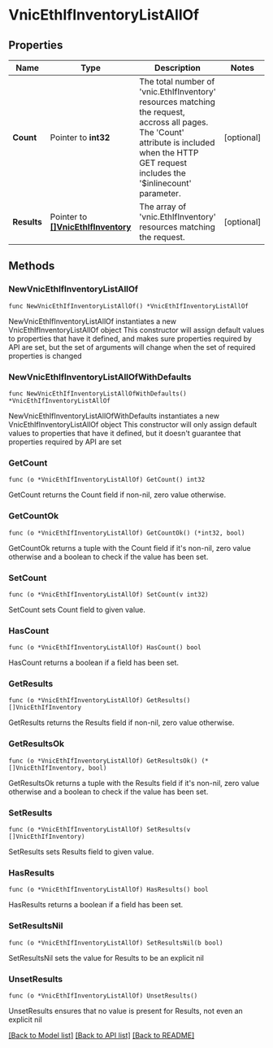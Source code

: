 # VnicEthIfInventoryListAllOf

## Properties

Name | Type | Description | Notes
------------ | ------------- | ------------- | -------------
**Count** | Pointer to **int32** | The total number of &#39;vnic.EthIfInventory&#39; resources matching the request, accross all pages. The &#39;Count&#39; attribute is included when the HTTP GET request includes the &#39;$inlinecount&#39; parameter. | [optional] 
**Results** | Pointer to [**[]VnicEthIfInventory**](VnicEthIfInventory.md) | The array of &#39;vnic.EthIfInventory&#39; resources matching the request. | [optional] 

## Methods

### NewVnicEthIfInventoryListAllOf

`func NewVnicEthIfInventoryListAllOf() *VnicEthIfInventoryListAllOf`

NewVnicEthIfInventoryListAllOf instantiates a new VnicEthIfInventoryListAllOf object
This constructor will assign default values to properties that have it defined,
and makes sure properties required by API are set, but the set of arguments
will change when the set of required properties is changed

### NewVnicEthIfInventoryListAllOfWithDefaults

`func NewVnicEthIfInventoryListAllOfWithDefaults() *VnicEthIfInventoryListAllOf`

NewVnicEthIfInventoryListAllOfWithDefaults instantiates a new VnicEthIfInventoryListAllOf object
This constructor will only assign default values to properties that have it defined,
but it doesn't guarantee that properties required by API are set

### GetCount

`func (o *VnicEthIfInventoryListAllOf) GetCount() int32`

GetCount returns the Count field if non-nil, zero value otherwise.

### GetCountOk

`func (o *VnicEthIfInventoryListAllOf) GetCountOk() (*int32, bool)`

GetCountOk returns a tuple with the Count field if it's non-nil, zero value otherwise
and a boolean to check if the value has been set.

### SetCount

`func (o *VnicEthIfInventoryListAllOf) SetCount(v int32)`

SetCount sets Count field to given value.

### HasCount

`func (o *VnicEthIfInventoryListAllOf) HasCount() bool`

HasCount returns a boolean if a field has been set.

### GetResults

`func (o *VnicEthIfInventoryListAllOf) GetResults() []VnicEthIfInventory`

GetResults returns the Results field if non-nil, zero value otherwise.

### GetResultsOk

`func (o *VnicEthIfInventoryListAllOf) GetResultsOk() (*[]VnicEthIfInventory, bool)`

GetResultsOk returns a tuple with the Results field if it's non-nil, zero value otherwise
and a boolean to check if the value has been set.

### SetResults

`func (o *VnicEthIfInventoryListAllOf) SetResults(v []VnicEthIfInventory)`

SetResults sets Results field to given value.

### HasResults

`func (o *VnicEthIfInventoryListAllOf) HasResults() bool`

HasResults returns a boolean if a field has been set.

### SetResultsNil

`func (o *VnicEthIfInventoryListAllOf) SetResultsNil(b bool)`

 SetResultsNil sets the value for Results to be an explicit nil

### UnsetResults
`func (o *VnicEthIfInventoryListAllOf) UnsetResults()`

UnsetResults ensures that no value is present for Results, not even an explicit nil

[[Back to Model list]](../README.md#documentation-for-models) [[Back to API list]](../README.md#documentation-for-api-endpoints) [[Back to README]](../README.md)


